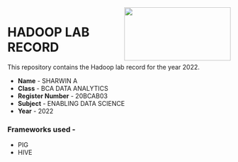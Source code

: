 <img align = right height = 120 width = 240 src = https://upload.wikimedia.org/wikipedia/commons/0/0e/Hadoop_logo.svg>

# HADOOP LAB RECORD

This repository contains the Hadoop lab record for the year 2022.

- **Name** - SHARWIN A
- **Class** - BCA DATA ANALYTICS
- **Register Number** - 20BCAB03
- **Subject** - ENABLING DATA SCIENCE
- **Year** - 2022

### Frameworks used -
- PIG
- HIVE


